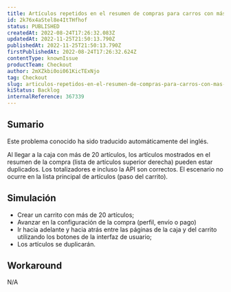 ```yaml
---
title: Artículos repetidos en el resumen de compras para carros con más de 20 artículos
id: 2k76x4aStel8e4ItTHfhof
status: PUBLISHED
createdAt: 2022-08-24T17:26:32.083Z
updatedAt: 2022-11-25T21:50:13.790Z
publishedAt: 2022-11-25T21:50:13.790Z
firstPublishedAt: 2022-08-24T17:26:32.624Z
contentType: knownIssue
productTeam: Checkout
author: 2mXZkbi0oi061KicTExNjo
tag: Checkout
slug: articulos-repetidos-en-el-resumen-de-compras-para-carros-con-mas-de-20-articulos
kiStatus: Backlog
internalReference: 367339
---
```


## Sumario

<div class="alert alert-info">
  <p>Este problema conocido ha sido traducido automáticamente del inglés.</p>
</div>


Al llegar a la caja con más de 20 artículos, los artículos mostrados en el resumen de la compra (lista de artículos superior derecha) pueden estar duplicados. Los totalizadores e incluso la API son correctos. El escenario no ocurre en la lista principal de artículos (paso del carrito).



## Simulación



- Crear un carrito con más de 20 artículos;
- Avanzar en la configuración de la compra (perfil, envío o pago)
- Ir hacia adelante y hacia atrás entre las páginas de la caja y del carrito utilizando los botones de la interfaz de usuario;
- Los artículos se duplicarán.



## Workaround


N/A

